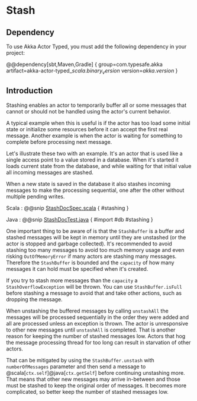 # Stash

## Dependency

To use Akka Actor Typed, you must add the following dependency in your project:

@@dependency[sbt,Maven,Gradle] {
  group=com.typesafe.akka
  artifact=akka-actor-typed_$scala.binary_version$
  version=$akka.version$
}

## Introduction

Stashing enables an actor to temporarily buffer all or some messages that cannot or should not
be handled using the actor's current behavior.

A typical example when this is useful is if the actor has too load some initial state or initialize
some resources before it can accept the first real message. Another example is when the actor
is waiting for something to complete before processing next message.

Let's illustrate these two with an example. It's an actor that is used like a single access point
to a value stored in a database. When it's started it loads current state from the database, and
while waiting for that initial value all incoming messages are stashed.

When a new state is saved in the database it also stashes incoming messages to make the
processing sequential, one after the other without multiple pending writes.

Scala
:  @@snip [StashDocSpec.scala]($akka$/akka-actor-typed-tests/src/test/scala/docs/akka/typed/StashDocSpec.scala) { #stashing }

Java
:  @@snip [StashDocTest.java]($akka$/akka-actor-typed-tests/src/test/java/jdocs/akka/typed/StashDocTest.java) {
  #import
  #db
  #stashing
}

One important thing to be aware of is that the `StashBuffer` is a buffer and stashed messages will be
kept in memory until they are unstashed (or the actor is stopped and garbage collected). It's recommended
to avoid stashing too many messages to avoid too much memory usage and even risking `OutOfMemoryError`
if many actors are stashing many messages. Therefore the `StashBuffer` is bounded and the `capacity`
of how many messages it can hold must be specified when it's created.

If you try to stash more messages than the `capacity` a `StashOverflowException` will be thrown.
You can use `StashBuffer.isFull` before stashing a message to avoid that and take other actions, such as
dropping the message.

When unstashing the buffered messages by calling `unstashAll` the messages will be processed sequentially
in the order they were added and all are processed unless an exception is thrown. The actor is unresponsive
to other new messages until `unstashAll` is completed. That is another reason for keeping the number of
stashed messages low. Actors that hog the message processing thread for too long can result in starvation
of other actors.

That can be mitigated by using the `StashBuffer.unstash` with `numberOfMessages` parameter and then send a
message to @scala[`ctx.self`]@java[`ctx.getSelf`] before continuing unstashing more. That means that other
new messages may arrive in-between and those must be stashed to keep the original order of messages. It
becomes more complicated, so better keep the number of stashed messages low.
